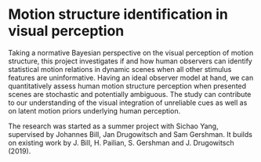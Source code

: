 # Motion structure identification in visual perception

Taking a normative Bayesian perspective on the visual perception of motion structure, this project investigates if and how human observers can identify statistical motion relations in dynamic scenes when all other stimulus features are uninformative. Having an ideal observer model at hand, we can quantitatively assess human motion structure perception when presented scenes are stochastic and potentially ambiguous. The study can contribute to our understanding of the visual integration of unreliable cues as well as on latent motion priors underlying human perception.

The research was started as a summer project with Sichao Yang, supervised by Johannes Bill, Jan Drugowitsch and Sam Gershman. It builds on existing work by J. Bill, H. Pailian, S. Gershman and J. Drugowitsch (2019). 
